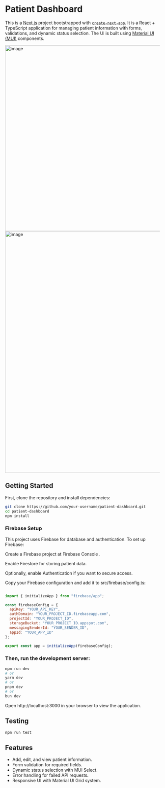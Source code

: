 # Patient Dashboard

This is a [Next.js](https://nextjs.org) project bootstrapped with [`create-next-app`](https://nextjs.org/docs/app/api-reference/cli/create-next-app). It is a React + TypeScript application for managing patient information with forms, validations, and dynamic status selection. The UI is built using [Material UI (MUI)](https://mui.com/) components.

<img width="1860" height="603" alt="image" src="https://github.com/user-attachments/assets/0697701e-972b-4a80-a393-fa31c4356342" />
<img width="1860" height="785" alt="image" src="https://github.com/user-attachments/assets/976f7eb4-a58d-4e14-aeb4-10d5f182ceb3" />

## Getting Started

First, clone the repository and install dependencies:

```bash
git clone https://github.com/your-username/patient-dashboard.git
cd patient-dashboard
npm install
``` 

### Firebase Setup

This project uses Firebase for database and authentication. To set up Firebase:

Create a Firebase project at Firebase Console
.

Enable Firestore for storing patient data.

Optionally, enable Authentication if you want to secure access.

Copy your Firebase configuration and add it to src/firebase/config.ts:

```javascript

import { initializeApp } from "firebase/app";

const firebaseConfig = {
  apiKey: "YOUR_API_KEY",
  authDomain: "YOUR_PROJECT_ID.firebaseapp.com",
  projectId: "YOUR_PROJECT_ID",
  storageBucket: "YOUR_PROJECT_ID.appspot.com",
  messagingSenderId: "YOUR_SENDER_ID",
  appId: "YOUR_APP_ID"
};

export const app = initializeApp(firebaseConfig);
```

### Then, run the development server:

```bash
npm run dev
# or
yarn dev
# or
pnpm dev
# or
bun dev
```

Open http://localhost:3000 in your browser to view the application.

## Testing

```bash
npm run test
```

## Features
- Add, edit, and view patient information.
- Form validation for required fields.
- Dynamic status selection with MUI Select.
- Error handling for failed API requests.
- Responsive UI with Material UI Grid system.
